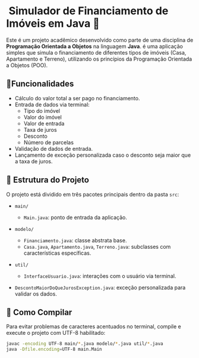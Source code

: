 #  Simulador de Financiamento de Imóveis em Java 🏡

Este é um projeto acadêmico desenvolvido como parte de uma disciplina de **Programação Orientada a Objetos** na linguagem **Java**.
é uma aplicação simples que simula o financiamento de diferentes tipos de imóveis (Casa, Apartamento e Terreno),
utilizando os princípios da Programação Orientada a Objetos (POO).

## 🧠Funcionalidades

- Cálculo do valor total a ser pago no financiamento.
- Entrada de dados via terminal:
  - Tipo do imóvel
  - Valor do imóvel
  - Valor de entrada
  - Taxa de juros
  - Desconto
  - Número de parcelas
- Validação de dados de entrada.
- Lançamento de exceção personalizada caso o desconto seja maior que a taxa de juros.

## 🧱 Estrutura do Projeto
O projeto está dividido em três pacotes principais dentro da pasta `src`:

- `main/`
  - `Main.java`: ponto de entrada da aplicação.
  
- `modelo/`
  - `Financiamento.java`: classe abstrata base.
  - `Casa.java`, `Apartamento.java`, `Terreno.java`: subclasses com características específicas.

- `util/`
  - `InterfaceUsuario.java`: interações com o usuário via terminal.
- `DescontoMaiorDoQueJurosException.java`: exceção personalizada para validar os dados.

## 🚀 Como Compilar

Para evitar problemas de caracteres acentuados no terminal, compile e execute o projeto com UTF-8 habilitado:

```bash
javac -encoding UTF-8 main/*.java modelo/*.java util/*.java
java -Dfile.encoding=UTF-8 main.Main
```
